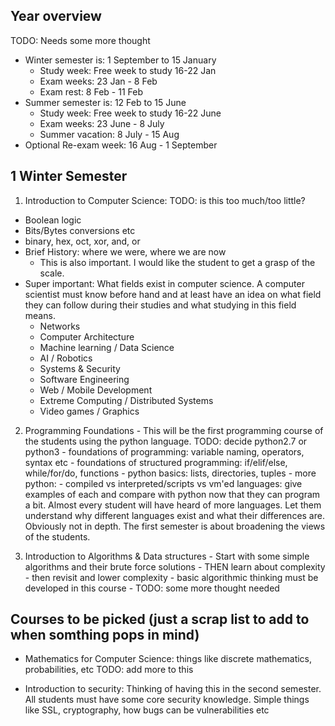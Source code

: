 
Year overview
--------------------------------------------------
TODO: Needs some more thought
- Winter semester is: 1 September to 15 January
  + Study week: Free week to study 16-22 Jan
  + Exam weeks: 23 Jan - 8 Feb
  + Exam rest:  8 Feb - 11 Feb
- Summer semester is: 12 Feb to 15 June
  + Study week: Free week to study 16-22 June
  + Exam weeks: 23 June - 8 July
  + Summer vacation: 8 July - 15 Aug
- Optional Re-exam week: 16 Aug - 1 September 

1 Winter Semester
-----------------

 1. Introduction to Computer Science: TODO: is this too much/too little?
  - Boolean logic
  - Bits/Bytes conversions etc
  - binary, hex, oct, xor, and, or
  - Brief History: where we were, where we are now
      + This is also important. I would like the student to get a grasp of the scale.
  - Super important: What fields exist in computer science. A computer scientist must know before hand and at least have an idea 
    on what field they can follow during their studies and what studying in this field means. 
      + Networks
      + Computer Architecture
      + Machine learning / Data Science
      + AI / Robotics
      + Systems & Security
      + Software Engineering
      + Web / Mobile Development
      + Extreme Computing / Distributed Systems
      + Video games / Graphics

  2. Programming Foundations
    - This will be the first programming course of the students using the python language. TODO: decide python2.7 or python3
    - foundations of programming: variable naming, operators, syntax etc
    - foundations of structured programming: if/elif/else, while/for/do, functions
    - python basics: lists, directories, tuples
    - more python:
    - compiled vs interpreted/scripts vs vm'ed languages: give examples of each and compare with python now that they can program a       bit. Almost every student will have heard of more languages. Let them understand why different languages exist and what their           differences are. Obviously not in depth. The first semester is about broadening the views of the students. 
   
  3. Introduction to Algorithms & Data structures
    - Start with some simple algorithms and their brute force solutions
    - THEN learn about complexity
    - then revisit and lower complexity
    - basic algorithmic thinking must be developed in this course
    - TODO: some more thought needed
  
  
  
  Courses to be picked (just a scrap list to add to when somthing pops in mind)
  --------------------------
  - Mathematics for Computer Science: things like discrete mathematics, probabilities, etc TODO: add more to this
  
  - Introduction to security: Thinking of having this in the second semester. All students must have some core security knowledge.           Simple things like SSL, cryptography, how bugs can be vulnerabilities etc
